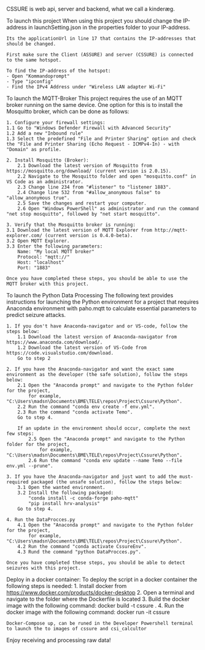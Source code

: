 ﻿CSSURE is web api, server and backend, what we call a kinderæg.


To launch this project
	When using this project you should change the IP-address in launchSetting.json in the properties folder to your IP-address.
	
	Its the applicationUrl in line 17 that contains the IP-addresses that should be changed. 
	
	First make sure the Client (ASSURE) and server (CSSURE) is connected to the same hotspot.
	
	To find the IP-address of the hotspot:
	- Open "Kommandoprompt"
	- Type "ipconfig"
	- Find the IPv4 Address under "Wireless LAN adapter Wi-Fi"
	

To launch the MQTT-Broker
	This project requires the use of an MQTT broker running on the same device. 
	One option for this is to install the Mosquitto broker, which can be done as follows:
	
	1. Configure your firewall settings:
	1.1 Go to "Windows Defender Firewall with Advanced Security"
	1.2 Add a new "Inbound rule"
	1.3 Select the predefined "File and Printer Sharing" option and check the "File and Printer Sharing (Echo Request - ICMPv4-In) - with "Domain" as profile.
	
	2. Install Mosquitto (Broker):
		2.1 Download the latest version of Mosquitto from https://mosquitto.org/download/ (current version is 2.0.15).
		2.2 Navigate to the Mosquitto folder and open "mosquitto.conf" in VS Code as an administrator.
		2.3 Change line 234 from "#listener" to "listener 1883".
		2.4 Change line 532 from "#allow_anonymous false" to "allow_anonymous true".
		2.5 Save the changes and restart your computer.
		2.6 Open "Windows PowerShell" as administrator and run the command "net stop mosquitto", followed by "net start mosquitto".
	
	3. Verify that the Mosquitto broker is running:
	3.1 Download the latest version of MQTT Explorer from http://mqtt-explorer.com/ (current version is 0.4.0-beta).
	3.2 Open MQTT Explorer.
	3.3 Enter the following parameters:
		Name: "My local MQTT broker"
		Protocol: "mqtt://"
		Host: "localhost"
		Port: "1883"
	
	Once you have completed these steps, you should be able to use the MQTT broker with this project.
	

To launch the Python Data Processing
	The following text provides instructions for launching the Python environment for a project that requires Anaconda environment with paho.mqtt to calculate essential parameters to predict seizure attacks. 
	
	1. If you don't have Anaconda-navigator and or VS-code, follow the steps below:
		1.1 Download the latest version of Anaconda-navigator from https://www.anaconda.com/download/.
		1.2 Download the latest version of VS-Code from https://code.visualstudio.com/download.
		Go to step 2
	
	2. If you have the Anaconda-navigator and want the exact same environment as the developer (the safe solution), follow the steps below:
		2.1 Open the "Anaconda prompt" and navigate to the Python folder for the project, 
			for example, "C:\Users\madsn\Documents\BME\TELE\repos\Project\Cssure\Python".
		2.2 Run the command "conda env create -f env.yml".
		2.3 Run the command "conda activate Temo".
		Go to step 4.

		If an update in the environment should occur, complete the next few steps:
			2.5 Open the "Anaconda prompt" and navigate to the Python folder for the project, 
				for example, "C:\Users\madsn\Documents\BME\TELE\repos\Project\Cssure\Python".
			2.6 Run the command "conda env update --name Temo --file env.yml --prune".
		
	3. If you have the Anaconda-navigator and just want to add the must-required packaged (the unsafe solution), follow the steps below:
		3.1 Open the wanted environment.
		3.2 Install the following packaged: 
			"conda install -c conda-forge paho-mqtt"
			"pip install hrv-analysis"
		Go to step 4.
	
	4. Run the DataProcces.py
		4.1 Open the "Anaconda prompt" and navigate to the Python folder for the project, 
			for example, "C:\Users\madsn\Documents\BME\TELE\repos\Project\Cssure\Python".
		4.2 Run the command "conda activate CssureEnv".
		4.3 Rund the command "python DataProcces.py".
	
	Once you have completed these steps, you should be able to detect seizures with this project.
		

Deploy in a docker container:
	To deploy the script in a docker container the following steps is needed:
		1. Install docker from https://www.docker.com/products/docker-desktop
		2. Open a terminal and navigate to the folder where the Dockerfile is located
		3. Build the docker image with the following command: docker build -t cssure .
		4. Run the docker image with the following command: docker run -it cssure

	Docker-Compose up, can be runed in the Developer Powershell terminal to launch the to images of cssure and csi_calcultor

Enjoy receiving and processing raw data!